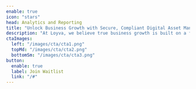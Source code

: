 ```yaml
---
enable: true
icon: "stars"
head: Analytics and Reporting
title: "Unlock Business Growth with Secure, Compliant Digital Asset Management"
description: "At Loyva, we believe true business growth is built on a foundation of trust, security, and compliance. Our fully bank-approved digital vaulting solution is designed to safeguard your most critical financial assets, reduce risk, and streamline compliance—so you can focus on what matters most: driving success. We provide businesses with a seamless, secure way to manage and protect their documents, ensuring every transaction is legitimate, every asset is preserved, and every step forward is taken with confidence."
ctaImages:
  left: "/images/cta/cta1.png"
  topMd: "/images/cta/cta2.png"
  bottomSm: "/images/cta/cta3.png"
button:
  enable: true
  label: Join Waitlist
  link: "/#"
---
```

